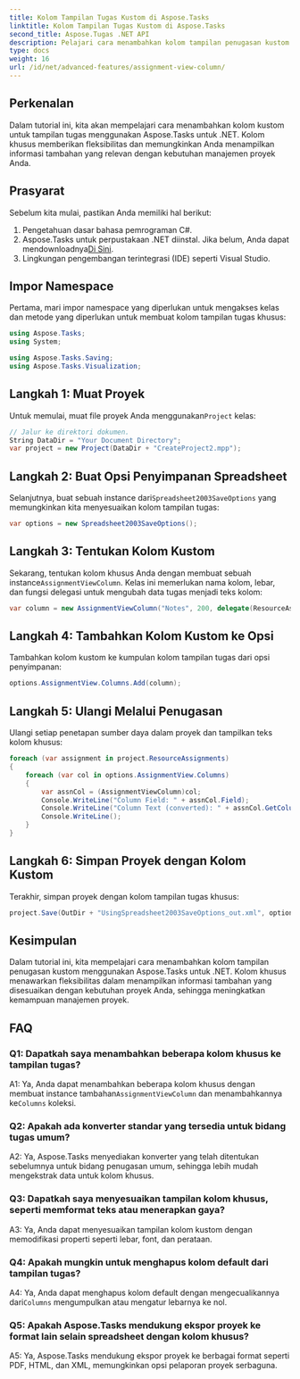 ```yaml
---
title: Kolom Tampilan Tugas Kustom di Aspose.Tasks
linktitle: Kolom Tampilan Tugas Kustom di Aspose.Tasks
second_title: Aspose.Tugas .NET API
description: Pelajari cara menambahkan kolom tampilan penugasan kustom di Aspose.Tasks untuk .NET guna meningkatkan kemampuan manajemen proyek.
type: docs
weight: 16
url: /id/net/advanced-features/assignment-view-column/
---
```

## Perkenalan

Dalam tutorial ini, kita akan mempelajari cara menambahkan kolom kustom untuk tampilan tugas menggunakan Aspose.Tasks untuk .NET. Kolom khusus memberikan fleksibilitas dan memungkinkan Anda menampilkan informasi tambahan yang relevan dengan kebutuhan manajemen proyek Anda.

## Prasyarat

Sebelum kita mulai, pastikan Anda memiliki hal berikut:

1. Pengetahuan dasar bahasa pemrograman C#.
2.  Aspose.Tasks untuk perpustakaan .NET diinstal. Jika belum, Anda dapat mendownloadnya[Di Sini](https://releases.aspose.com/tasks/net/).
3. Lingkungan pengembangan terintegrasi (IDE) seperti Visual Studio.

## Impor Namespace

Pertama, mari impor namespace yang diperlukan untuk mengakses kelas dan metode yang diperlukan untuk membuat kolom tampilan tugas khusus:

```csharp
using Aspose.Tasks;
using System;

using Aspose.Tasks.Saving;
using Aspose.Tasks.Visualization;

```

## Langkah 1: Muat Proyek

 Untuk memulai, muat file proyek Anda menggunakan`Project` kelas:

```csharp
// Jalur ke direktori dokumen.
String DataDir = "Your Document Directory";
var project = new Project(DataDir + "CreateProject2.mpp");
```

## Langkah 2: Buat Opsi Penyimpanan Spreadsheet

 Selanjutnya, buat sebuah instance dari`Spreadsheet2003SaveOptions` yang memungkinkan kita menyesuaikan kolom tampilan tugas:

```csharp
var options = new Spreadsheet2003SaveOptions();
```

## Langkah 3: Tentukan Kolom Kustom

 Sekarang, tentukan kolom khusus Anda dengan membuat sebuah instance`AssignmentViewColumn`. Kelas ini memerlukan nama kolom, lebar, dan fungsi delegasi untuk mengubah data tugas menjadi teks kolom:

```csharp
var column = new AssignmentViewColumn("Notes", 200, delegate(ResourceAssignment assignment) { return assignment.Get(Asn.NotesText); });
```

## Langkah 4: Tambahkan Kolom Kustom ke Opsi

Tambahkan kolom kustom ke kumpulan kolom tampilan tugas dari opsi penyimpanan:

```csharp
options.AssignmentView.Columns.Add(column);
```

## Langkah 5: Ulangi Melalui Penugasan

Ulangi setiap penetapan sumber daya dalam proyek dan tampilkan teks kolom khusus:

```csharp
foreach (var assignment in project.ResourceAssignments)
{
    foreach (var col in options.AssignmentView.Columns)
    {
        var assnCol = (AssignmentViewColumn)col;
        Console.WriteLine("Column Field: " + assnCol.Field);
        Console.WriteLine("Column Text (converted): " + assnCol.GetColumnText(assignment));
        Console.WriteLine();
    }
}
```

## Langkah 6: Simpan Proyek dengan Kolom Kustom

Terakhir, simpan proyek dengan kolom tampilan tugas khusus:

```csharp
project.Save(OutDir + "UsingSpreadsheet2003SaveOptions_out.xml", options);
```

## Kesimpulan

Dalam tutorial ini, kita mempelajari cara menambahkan kolom tampilan penugasan kustom menggunakan Aspose.Tasks untuk .NET. Kolom khusus menawarkan fleksibilitas dalam menampilkan informasi tambahan yang disesuaikan dengan kebutuhan proyek Anda, sehingga meningkatkan kemampuan manajemen proyek.

## FAQ

### Q1: Dapatkah saya menambahkan beberapa kolom khusus ke tampilan tugas?

 A1: Ya, Anda dapat menambahkan beberapa kolom khusus dengan membuat instance tambahan`AssignmentViewColumn` dan menambahkannya ke`Columns` koleksi.

### Q2: Apakah ada konverter standar yang tersedia untuk bidang tugas umum?

A2: Ya, Aspose.Tasks menyediakan konverter yang telah ditentukan sebelumnya untuk bidang penugasan umum, sehingga lebih mudah mengekstrak data untuk kolom khusus.

### Q3: Dapatkah saya menyesuaikan tampilan kolom khusus, seperti memformat teks atau menerapkan gaya?

A3: Ya, Anda dapat menyesuaikan tampilan kolom kustom dengan memodifikasi properti seperti lebar, font, dan perataan.

### Q4: Apakah mungkin untuk menghapus kolom default dari tampilan tugas?

 A4: Ya, Anda dapat menghapus kolom default dengan mengecualikannya dari`Columns` mengumpulkan atau mengatur lebarnya ke nol.

### Q5: Apakah Aspose.Tasks mendukung ekspor proyek ke format lain selain spreadsheet dengan kolom khusus?

A5: Ya, Aspose.Tasks mendukung ekspor proyek ke berbagai format seperti PDF, HTML, dan XML, memungkinkan opsi pelaporan proyek serbaguna.